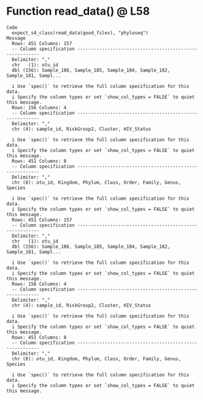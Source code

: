 # Function read_data() @ L58

    Code
      expect_s4_class(read_data(good_files), "phyloseq")
    Message
      Rows: 451 Columns: 157
      -- Column specification --------------------------------------------------------
      Delimiter: ","
      chr   (1): otu_id
      dbl (156): Sample_186, Sample_185, Sample_184, Sample_182, Sample_181, Sampl...
      
      i Use `spec()` to retrieve the full column specification for this data.
      i Specify the column types or set `show_col_types = FALSE` to quiet this message.
      Rows: 156 Columns: 4
      -- Column specification --------------------------------------------------------
      Delimiter: ","
      chr (4): sample_id, RiskGroup2, Cluster, HIV_Status
      
      i Use `spec()` to retrieve the full column specification for this data.
      i Specify the column types or set `show_col_types = FALSE` to quiet this message.
      Rows: 451 Columns: 8
      -- Column specification --------------------------------------------------------
      Delimiter: ","
      chr (8): otu_id, Kingdom, Phylum, Class, Order, Family, Genus, Species
      
      i Use `spec()` to retrieve the full column specification for this data.
      i Specify the column types or set `show_col_types = FALSE` to quiet this message.
      Rows: 451 Columns: 157
      -- Column specification --------------------------------------------------------
      Delimiter: ","
      chr   (1): otu_id
      dbl (156): Sample_186, Sample_185, Sample_184, Sample_182, Sample_181, Sampl...
      
      i Use `spec()` to retrieve the full column specification for this data.
      i Specify the column types or set `show_col_types = FALSE` to quiet this message.
      Rows: 156 Columns: 4
      -- Column specification --------------------------------------------------------
      Delimiter: ","
      chr (4): sample_id, RiskGroup2, Cluster, HIV_Status
      
      i Use `spec()` to retrieve the full column specification for this data.
      i Specify the column types or set `show_col_types = FALSE` to quiet this message.
      Rows: 451 Columns: 8
      -- Column specification --------------------------------------------------------
      Delimiter: ","
      chr (8): otu_id, Kingdom, Phylum, Class, Order, Family, Genus, Species
      
      i Use `spec()` to retrieve the full column specification for this data.
      i Specify the column types or set `show_col_types = FALSE` to quiet this message.

